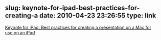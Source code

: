slug: keynote-for-ipad-best-practices-for-creating-a
date: 2010-04-23 23:26:55
type: link
---

[Keynote for iPad: Best practices for creating a presentation on a Mac for use on an iPad](http://support.apple.com/kb/HT4114)
